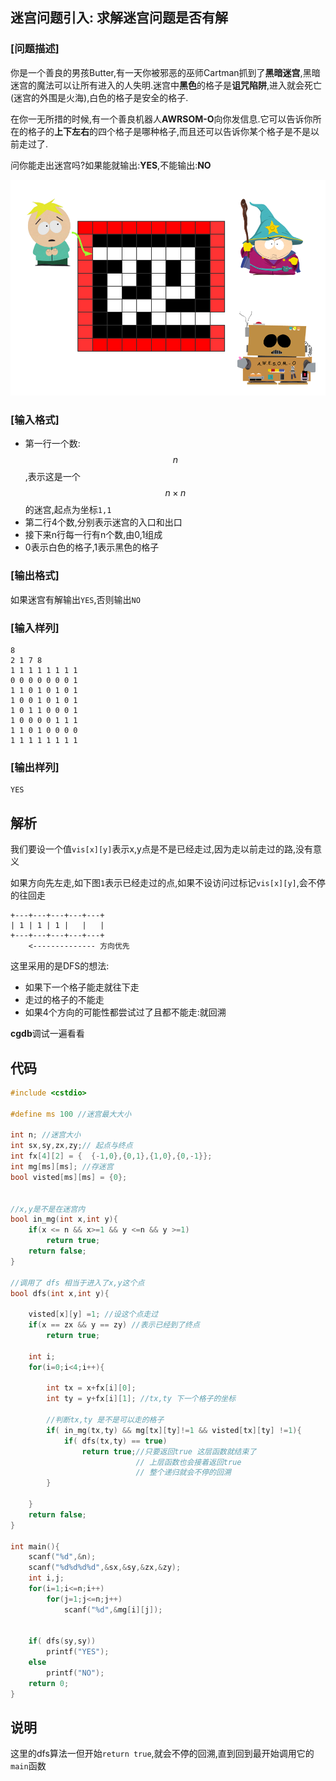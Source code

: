
## 迷宫问题引入: 求解迷宫问题是否有解


### [问题描述]

你是一个善良的男孩Butter,有一天你被邪恶的巫师Cartman抓到了**黑暗迷宫**,黑暗迷宫的魔法可以让所有进入的人失明.迷宫中**黑色**的格子是**诅咒陷阱**,进入就会死亡(迷宫的外围是火海),白色的格子是安全的格子.

在你一无所措的时候,有一个善良机器人**AWRSOM-O**向你发信息.它可以告诉你所在的格子的**上下左右**的四个格子是哪种格子,而且还可以告诉你某个格子是不是以前走过了.

问你能走出迷宫吗?如果能就输出:**YES**,不能输出:**NO**

![1](./迷宫1.png)

### [输入格式]

 - 第一行一个数:$$n$$,表示这是一个$$ n \times n$$ 的迷宫,起点为坐标`1,1`
 - 第二行4个数,分别表示迷宫的入口和出口
 - 接下来n行每一行有n个数,由0,1组成
 - 0表示白色的格子,1表示黑色的格子


### [输出格式]

如果迷宫有解输出`YES`,否则输出`NO`

### [输入样列]


```
8
2 1 7 8
1 1 1 1 1 1 1 1
0 0 0 0 0 0 0 1
1 1 0 1 0 1 0 1
1 0 0 1 0 1 0 1
1 0 1 1 0 0 0 1
1 0 0 0 0 1 1 1
1 1 0 1 0 0 0 0
1 1 1 1 1 1 1 1
```

### [输出样列]


```
YES
```

## 解析

我们要设一个值`vis[x][y]`表示x,y点是不是已经走过,因为走以前走过的路,没有意义

如果方向先左走,如下图`1`表示已经走过的点,如果不设访问过标记`vis[x][y]`,会不停的往回走

```
+---+---+---+---+---+
| 1 | 1 | 1 |   |   |
+---+---+---+---+---+
    <-------------- 方向优先
```


这里采用的是DFS的想法:

 - 如果下一个格子能走就往下走
 - 走过的格子的不能走
 - 如果4个方向的可能性都尝试过了且都不能走:就回溯

**cgdb**调试一遍看看

## 代码

```c
#include <cstdio>

#define ms 100 //迷宫最大大小

int n; //迷宫大小
int sx,sy,zx,zy;// 起点与终点
int fx[4][2] = {  {-1,0},{0,1},{1,0},{0,-1}};
int mg[ms][ms]; //存迷宫
bool visted[ms][ms] = {0};


//x,y是不是在迷宫内
bool in_mg(int x,int y){
    if(x <= n && x>=1 && y <=n && y >=1)
        return true;
    return false;
}

//调用了 dfs 相当于进入了x,y这个点
bool dfs(int x,int y){

    visted[x][y] =1; //设这个点走过
    if(x == zx && y == zy) //表示已经到了终点
        return true;

    int i;
    for(i=0;i<4;i++){
        
        int tx = x+fx[i][0];
        int ty = y+fx[i][1]; //tx,ty 下一个格子的坐标

        //判断tx,ty 是不是可以走的格子
        if( in_mg(tx,ty) && mg[tx][ty]!=1 && visted[tx][ty] !=1){ 
            if( dfs(tx,ty) == true)
                return true;//只要返回true 这层函数就结束了
                            // 上层函数也会接着返回true
                            // 整个递归就会不停的回溯
        }

    }
    return false;
}

int main(){
    scanf("%d",&n);
    scanf("%d%d%d%d",&sx,&sy,&zx,&zy);
    int i,j;
    for(i=1;i<=n;i++)
        for(j=1;j<=n;j++)
            scanf("%d",&mg[i][j]);


    if( dfs(sy,sy))
        printf("YES");
    else
        printf("NO");
    return 0;
}
```


## 说明

 这里的dfs算法一但开始`return true`,就会不停的回溯,直到回到最开始调用它的`main`函数

